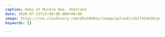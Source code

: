 ```yaml
---
caption: Hams of Muckle Roe, Shetland
date: 2020-07-23T23:00:00.000+00:00
image: https://res.cloudinary.com/dhat0b0ey/image/upload/v1617454428/portfolio/latestimages/_DSF4820_i5fqrh.jpg
keywords: []

---
```


